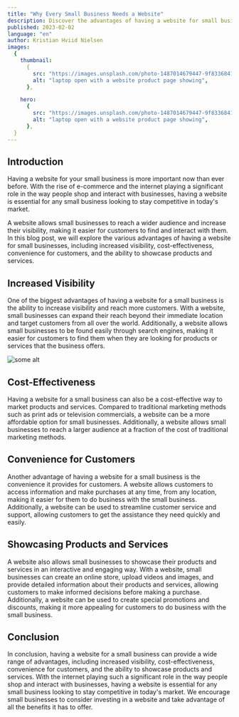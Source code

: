 ```yaml
---
title: "Why Every Small Business Needs a Website"
description: Discover the advantages of having a website for small businesses including increased visibility, cost-effectiveness, and customer convenience. Learn why investing in a website is crucial for staying competitive in today's market.
published: 2023-02-02
language: "en"
author: Kristian Hviid Nielsen
images:
  {
    thumbnail:
      {
        src: "https://images.unsplash.com/photo-1487014679447-9f8336841d58?ixlib=rb-4.0.3&ixid=MnwxMjA3fDB8MHxwaG90by1wYWdlfHx8fGVufDB8fHx8&auto=format&fit=crop&w=2010&q=80",
        alt: "laptop open with a website product page showing",
      },

    hero:
      {
        src: "https://images.unsplash.com/photo-1487014679447-9f8336841d58?ixlib=rb-4.0.3&ixid=MnwxMjA3fDB8MHxwaG90by1wYWdlfHx8fGVufDB8fHx8&auto=format&fit=crop&w=2010&q=80",
        alt: "laptop open with a website product page showing",
      },
  }
---
```


## Introduction

Having a website for your small business is more important now than ever before. With the rise of e-commerce and the internet playing a significant role in the way people shop and interact with businesses, having a website is essential for any small business looking to stay competitive in today's market.

A website allows small businesses to reach a wider audience and increase their visibility, making it easier for customers to find and interact with them. In this blog post, we will explore the various advantages of having a website for small businesses, including increased visibility, cost-effectiveness, convenience for customers, and the ability to showcase products and services.

## Increased Visibility

One of the biggest advantages of having a website for a small business is the ability to increase visibility and reach more customers. With a website, small businesses can expand their reach beyond their immediate location and target customers from all over the world. Additionally, a website allows small businesses to be found easily through search engines, making it easier for customers to find them when they are looking for products or services that the business offers.

<img src="https://images.unsplash.com/photo-1560472354-b33ff0c44a43?ixlib=rb-4.0.3&ixid=MnwxMjA3fDB8MHxwaG90by1wYWdlfHx8fGVufDB8fHx8&auto=format&fit=crop&w=2751&q=80" alt="some alt">

## Cost-Effectiveness

Having a website for a small business can also be a cost-effective way to market products and services. Compared to traditional marketing methods such as print ads or television commercials, a website can be a more affordable option for small businesses. Additionally, a website allows small businesses to reach a larger audience at a fraction of the cost of traditional marketing methods.

## Convenience for Customers

Another advantage of having a website for a small business is the convenience it provides for customers. A website allows customers to access information and make purchases at any time, from any location, making it easier for them to do business with the small business. Additionally, a website can be used to streamline customer service and support, allowing customers to get the assistance they need quickly and easily.

## Showcasing Products and Services

A website also allows small businesses to showcase their products and services in an interactive and engaging way. With a website, small businesses can create an online store, upload videos and images, and provide detailed information about their products and services, allowing customers to make informed decisions before making a purchase. Additionally, a website can be used to create special promotions and discounts, making it more appealing for customers to do business with the small business.

## Conclusion

In conclusion, having a website for a small business can provide a wide range of advantages, including increased visibility, cost-effectiveness, convenience for customers, and the ability to showcase products and services. With the internet playing such a significant role in the way people shop and interact with businesses, having a website is essential for any small business looking to stay competitive in today's market. We encourage small businesses to consider investing in a website and take advantage of all the benefits it has to offer.
